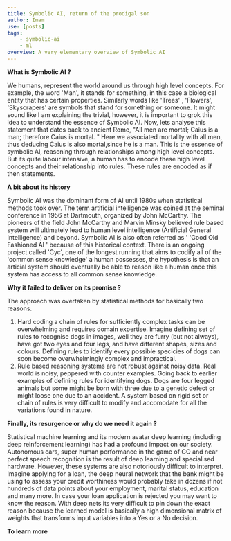 ```yaml
---
title: Symbolic AI, return of the prodigal son
author: Imam
use: [posts]
tags:
    - symbolic-ai
    - ml
overview: A very elementary overview of Symbolic AI
---
```


**What is Symbolic AI ?** 

We humans, represent the world around us through high level concepts. For example, the word 'Man', it stands for something, in this case a biological entity that has certain properties.  Similarly words like 'Trees' , 'Flowers', 'Skyscrapers' are symbols that stand for something or someone. It might sound like I am explaining the trivial, however, it is important to grok this idea to understand the essence of Symbolic AI. Now, lets analyse this statement that dates back to ancient Rome, "All men are mortal;  Caius is a man; therefore Caius is mortal. " Here we associated mortality with all men, thus deducing Caius is also mortal,since he is a man. This is the essence of symbolic AI, reasoning through relationships among high level concepts. But its quite labour intensive, a human has to encode these high level concepts and their relationship into rules. These rules are encoded as if then statements.

**A bit about its history** 

Symbolic AI was the dominant form of AI until 1980s when statistical methods took over. The term artificial intelligence was coined at the seminal conference in 1956 at Dartmouth, organized by John McCarthy. The pioneers of the field John McCarthy and Marvin Minsky believed rule based system will ultimately lead to human level intelligence (Artificial General Intelligence) and beyond.  Symbolic AI is also often referred as ' 'Good Old Fashioned AI ' because of this historical context. There is an ongoing project called 'Cyc', one of the longest running that aims to codify all of the 'common sense knowledge' a human possesses, the hypothesis is that an articial system should eventually be able to reason like a human once this system has access to all common sense knowledge. 


**Why it failed to deliver on its promise ?**

The approach was overtaken by statistical methods for basically two reasons.

1. Hard coding a chain of rules for sufficiently complex tasks can be overwhelming and requires domain expertise.  Imagine defining set of rules to recognise dogs in images, well they are furry (but not always), have got two eyes and four legs, and have different shapes, sizes and colours. Defining rules to identify every possible specicies of dogs can soon become overwhelmingly complex and impractical.
2. Rule based reasoning systems are not robust against noisy data. Real world is noisy, peppered with counter examples. Going back to earlier examples of defining rules for identifying dogs. Dogs are four legged animals but some might be born with three due to a genetic defect or might loose one due to an accident. A system based on rigid set or chain of rules is very difficult to modify and accomodate for all the variations found in nature. 


**Finally, its resurgence or why do we need it again ?**

Statistical machine learning and its modern avatar deep learning (including deep reinforcement learning) has had a profound impact on our society. Autonomous cars, super human performance in the game of GO and near perfect speech recognition is the result of deep learning and specialised hardware. However, these systems are also notoriously difficult to interpret. Imagine applying for a loan, the deep neural network that the bank might be using to assess your credit worthiness would probably take in dozens if not hundreds of data points about your employment, marital status, education and many more. In case your loan application is rejected you may want to know 
the reason. With deep nets its very difficult to pin down the exact reason because the learned model is basically a high dimensional matrix of weights that transforms input variables into a Yes or a No decision. 


**To learn more** 
